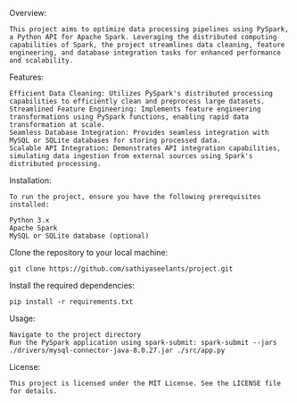Overview:

	This project aims to optimize data processing pipelines using PySpark, a Python API for Apache Spark. Leveraging the distributed computing capabilities of Spark, the project streamlines data cleaning, feature engineering, and database integration tasks for enhanced performance and scalability.

Features:
	
	Efficient Data Cleaning: Utilizes PySpark's distributed processing capabilities to efficiently clean and preprocess large datasets.
	Streamlined Feature Engineering: Implements feature engineering transformations using PySpark functions, enabling rapid data transformation at scale.
	Seamless Database Integration: Provides seamless integration with MySQL or SQLite databases for storing processed data.
	Scalable API Integration: Demonstrates API integration capabilities, simulating data ingestion from external sources using Spark's distributed processing.

Installation:
	
	To run the project, ensure you have the following prerequisites installed:
	
	Python 3.x
	Apache Spark
	MySQL or SQLite database (optional)

Clone the repository to your local machine:
	
	git clone https://github.com/sathiyaseelants/project.git

Install the required dependencies:

	pip install -r requirements.txt

Usage:
	
	Navigate to the project directory
	Run the PySpark application using spark-submit: spark-submit --jars ./drivers/mysql-connector-java-8.0.27.jar ./src/app.py
	
License:
	
	This project is licensed under the MIT License. See the LICENSE file for details.
